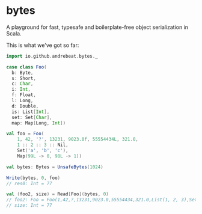 bytes
=====

A playground for fast, typesafe and boilerplate-free object serialization in Scala.

This is what we've got so far:

```scala
import io.github.andrebeat.bytes._

case class Foo(
  b: Byte,
  s: Short,
  c: Char,
  i: Int,
  f: Float,
  l: Long,
  d: Double,
  is: List[Int],
  set: Set[Char],
  map: Map[Long, Int])

val foo = Foo(
    1, 42, '?', 13231, 9023.0f, 55554434L, 321.0,
    1 :: 2 :: 3 :: Nil,
    Set('a', 'b', 'c'),
    Map(99L -> 0, 98L -> 1))

val bytes: Bytes = UnsafeBytes(1024)

Write(bytes, 0, foo)
// res0: Int = 77

val (foo2, size) = Read[Foo](bytes, 0)
// foo2: Foo = Foo(1,42,?,13231,9023.0,55554434,321.0,List(1, 2, 3),Set(a, b, c),Map(99 -> 0, 98 -> 1))
// size: Int = 77
```
